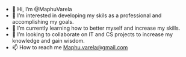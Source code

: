 - 👋 Hi, I’m @MaphuVarela
- 👀 I’m interested in developing my skils as a professional and accomplishing my goals.
- 🌱 I’m currently learning how to better myself and increase my skills.
- 💞️ I’m looking to collaborate on IT and CS projects to increase my knowledge and gain wisdom.
- 📫 How to reach me Maphu.varela@gmail.com

<!---
MaphuVarela/MaphuVarela is a ✨ special ✨ repository because its `README.md` (this file) appears on your GitHub profile.
You can click the Preview link to take a look at your changes.
--->

